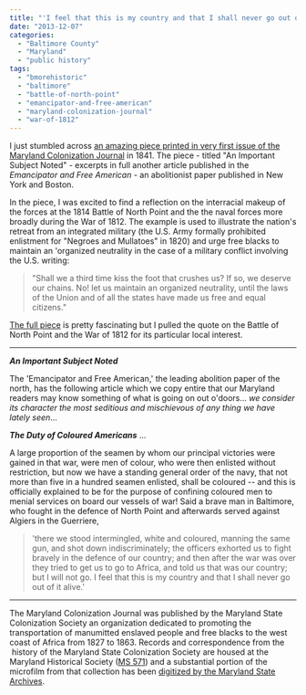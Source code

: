 ```yaml
---
title: "'I feel that this is my country and that I shall never go out of it alive.'"
date: "2013-12-07"
categories: 
  - "Baltimore County"
  - "Maryland"
  - "public history"
tags: 
  - "bmorehistoric"
  - "baltimore"
  - "battle-of-north-point"
  - "emancipator-and-free-american"
  - "maryland-colonization-journal"
  - "war-of-1812"
---
```


I just stumbled across [an amazing piece printed in very first issue of the Maryland Colonization Journal](http://books.google.com/books?id=VOgRAAAAIAAJ&pg=PA173#v=onepage&q&f=false) in 1841. The piece - titled "An Important Subject Noted" - excerpts in full another article published in the _Emancipator and Free American_ - an abolitionist paper published in New York and Boston.

In the piece, I was excited to find a reflection on the interracial makeup of the forces at the 1814 Battle of North Point and the the naval forces more broadly during the War of 1812. The example is used to illustrate the nation's retreat from an integrated military (the U.S. Army formally prohibited enlistment for "Negroes and Mullatoes" in 1820) and urge free blacks to maintain an 'organized neutrality in the case of a military conflict involving the U.S. writing:

> "Shall we a third time kiss the foot that crushes us? If so, we deserve our chains. No! let us maintain an organized neutrality, until the laws of the Union and of all the states have made us free and equal citizens."

[The full piece](http://books.google.com/books?id=VOgRAAAAIAAJ&pg=PA173#v=onepage&q&f=false) is pretty fascinating but I pulled the quote on the Battle of North Point and the War of 1812 for its particular local interest.

* * *

_**An Important Subject Noted**_

The 'Emancipator and Free American,' the leading abolition paper of the north, has the following article which we copy entire that our Maryland readers may know something of what is going on out o'doors... _we consider its character the most seditious and mischievous of any thing we have lately seen_...

_**The Duty of Coloured Americans**_ ...

A large proportion of the seamen by whom our principal victories were gained in that war, were men of colour, who were then enlisted without restriction, but now we have a standing general order of the navy, that not more than five in a hundred seamen enlisted, shall be coloured -- and this is officially explained to be for the purpose of confining coloured men to menial services on board our vessels of war! Said a brave man in Baltimore, who fought in the defence of North Point and afterwards served against Algiers in the Guerriere,

> 'there we stood intermingled, white and coloured, manning the same gun, and shot down indiscriminately; the officers exhorted us to fight bravely in the defence of our country; and then after the war was over they tried to get us to go to Africa, and told us that was our country; but I will not go. I feel that this is my country and that I shall never go out of it alive.'

* * *

The Maryland Colonization Journal was published by the Maryland State Colonization Society an organization dedicated to promoting the transportation of manumitted enslaved people and free blacks to the west coast of Africa from 1827 to 1863. Records and correspondence from the  history of the Maryland State Colonization Society are housed at the Maryland Historical Society ([MS 571](http://www.mdhs.org/findingaid/maryland-state-colonization-society-papers-1827-1871-ms-571)) and a substantial portion of the microfilm from that collection has been [digitized by the Maryland State Archives](http://speccol.mdarchives.state.md.us/pages/speccol/collection.aspx?speccol=5977).
